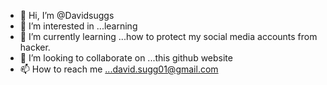 - 👋 Hi, I’m @Davidsuggs
- 👀 I’m interested in ...learning 
- 🌱 I’m currently learning ...how to protect my social media accounts from hacker.
- 💞️ I’m looking to collaborate on ...this github website
- 📫 How to reach me ...david.sugg01@gmail.com 

<!---
Davidsuggs/Davidsuggs is a ✨ special ✨ repository because its `README.md` (this file) appears on your GitHub profile.
You can click the Preview link to take a look at your changes.
--->

